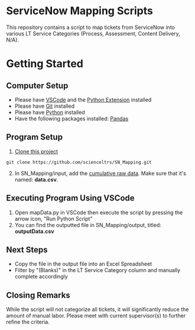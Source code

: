 # ServiceNow Mapping Scripts
This repository contains a script to map tickets from ServiceNow into various LT Service Categories (Process, Assessment, Content Delivery, N/A).

# Getting Started
## Computer Setup
- Please have [VSCode](https://code.visualstudio.com/) and the [Python Extension](https://code.visualstudio.com/docs/python/python-tutorial#_prerequisites) installed
- Please have [Git](https://git-scm.com/downloads) installed
- Please have [Python](https://www.python.org/downloads/) installed
- Have the following packages installed: [Pandas](https://pypi.org/project/pandas/)

## Program Setup
1. [Clone this project](https://docs.github.com/en/repositories/creating-and-managing-repositories/cloning-a-repository)
```
git clone https://github.com/scienceltrs/SN_Mapping.git
```
2. In SN_Mapping/input, add the [cumulative raw data](https://blogs.ubc.ca/scienceltrtraining/servicenow-data/). Make sure that it's named: **data.csv**.

## Executing Program Using VSCode
1. Open mapData.py in VSCode then execute the script by pressing the arrow icon, "Run Python Script"
2. You can find the outputted file in SN_Mapping/output, titled: **outputData.csv**

## Next Steps
- Copy the file in the output file into an Excel Spreadsheet
- Filter by "(Blanks)" in the LT Service Category column and manually complete accordingly

## Closing Remarks
While the script will not categorize all tickets, it will significantly reduce the amount of manual labor. Please meet with current supervisor(s) to further refine the criteria.
